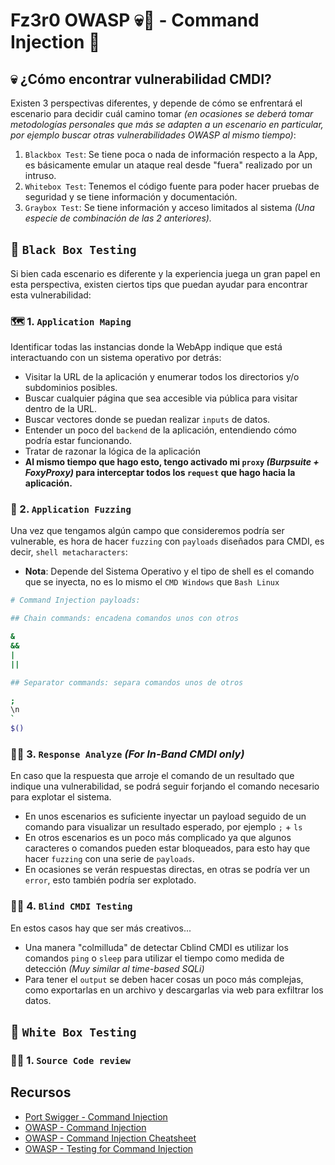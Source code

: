 # Fz3r0 OWASP 💀🐝 - Command Injection 💉

## 💀 ¿Cómo encontrar vulnerabilidad CMDI?

Existen 3 perspectivas diferentes, y depende de cómo se enfrentará el escenario para decidir cuál camino tomar _(en ocasiones se deberá tomar metodologías personales que más se adapten a un escenario en particular, por ejemplo buscar otras vulnerabilidades OWASP al mismo tiempo)_:

1. `Blackbox Test`: Se tiene poca o nada de información respecto a la App, es básicamente emular un ataque real desde "fuera" realizado por un intruso. 
2. `Whitebox Test`: Tenemos el código fuente para poder hacer pruebas de seguridad y se tiene información y documentación.
3. `Graybox Test`: Se tiene información y acceso limitados al sistema _(Una especie de combinación de las 2 anteriores)._

## 👿 `Black Box Testing`

Si bien cada escenario es diferente y la experiencia juega un gran papel en esta perspectiva, existen ciertos tips que puedan ayudar para encontrar esta vulnerabilidad:

### 🗺️ 1. `Application Maping` 

Identificar todas las instancias donde la WebApp indique que está interactuando con un sistema operativo por detrás:

- Visitar la URL de la aplicación y enumerar todos los directorios y/o subdominios posibles.
- Buscar cualquier página que sea accesible via pública para visitar dentro de la URL.
- Buscar vectores donde se puedan realizar `inputs` de datos.
- Entender un poco del `backend` de la aplicación, entendiendo cómo podría estar funcionando.
- Tratar de razonar la lógica de la aplicación
- **Al mismo tiempo que hago esto, tengo activado mi `proxy` _(Burpsuite + FoxyProxy)_ para interceptar todos los `request` que hago hacia la aplicación.**

### 📜 2. `Application Fuzzing` 

Una vez que tengamos algún campo que consideremos podría ser vulnerable, es hora de hacer `fuzzing` con `payloads` diseñados para CMDI, es decir, `shell metacharacters`:

- **Nota**: Depende del Sistema Operativo y el tipo de shell es el comando que se inyecta, no es lo mismo el `CMD Windows` que `Bash Linux`

````sh
# Command Injection payloads:

## Chain commands: encadena comandos unos con otros

&
&&
|
||

## Separator commands: separa comandos unos de otros

;
\n
`
$()

````

### 🕵️‍♂️ 3. `Response Analyze` _(For In-Band CMDI only)_ 

En caso que la respuesta que arroje el comando de un resultado que indique una vulnerabilidad, se podrá seguir forjando el comando necesario para explotar el sistema.

- En unos escenarios es suficiente inyectar un payload seguido de un comando para visualizar un resultado esperado, por ejemplo `;` + `ls`
- En otros escenarios es un poco más complicado ya que algunos caracteres o comandos pueden estar bloqueados, para esto hay que hacer `fuzzing` con una serie de `payloads`.
- En ocasiones se verán respuestas directas, en otras se podría ver un `error`, esto también podría ser explotado. 

### 🕵️‍♂️ 4. `Blind CMDI Testing` 

En estos casos hay que ser más creativos... 

- Una manera "colmilluda" de detectar Cblind CMDI es utilizar los comandos `ping` o `sleep` para utilizar el tiempo como medida de detección _(Muy similar al time-based SQLi)_
- Para tener el `output` se deben hacer cosas un poco más complejas, como exportarlas en un archivo y descargarlas via web para exfiltrar los datos. 

## 👼 `White Box Testing`

### 🕵️‍♂️ 1. `Source Code review` 


## Recursos

- [Port Swigger - Command Injection](https://portswigger.net/web-security/os-command-injection)
- [OWASP - Command Injection](https://owasp.org/www-community/attacks/Command_Injection)
- [OWASP - Command Injection Cheatsheet](https://cheatsheetseries.owasp.org/cheatsheets/OS_Command_Injection_Defense_Cheat_Sheet.html)
- [OWASP - Testing for Command Injection](https://owasp.org/www-project-web-security-testing-guide/latest/4-Web_Application_Security_Testing/07-Input_Validation_Testing/12-Testing_for_Command_Injection)


